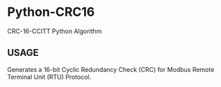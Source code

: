 # Python-CRC16
CRC-16-CCITT Python Algorithm

## USAGE
Generates a 16-bit Cyclic Redundancy Check (CRC) for Modbus Remote Terminal Unit (RTU) Protocol.
